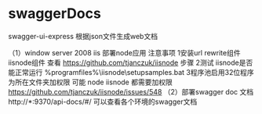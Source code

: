 # swaggerDocs
swagger-ui-express 根据json文件生成web文档


（1）window server 2008 iis 部署node应用
	注意事项
		1安装url rewrite组件 iisnode组件 查看  https://github.com/tjanczuk/iisnode 步骤
		2测试 iisnode是否能正常运行 %programfiles%\iisnode\setupsamples.bat
		3程序池启用32位程序 为所在文件夹加权限 可能 node iisnode 都需要加权限  https://github.com/tjanczuk/iisnode/issues/548
（2）部署swagger doc 文档 http://*:9370/api-docs/#/ 可以查看各个环境的swagger文档
